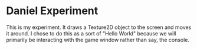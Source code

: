# Daniel Experiment

This is my experiment. It draws a Texture2D object to the screen and moves it around. I chose to do this as a sort of "Hello World" because we will primarily be interacting with the game window rather than say, the console.